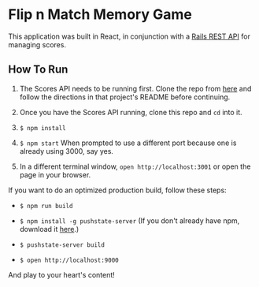 # Flip n Match Memory Game #

This application was built in React, in conjunction with a [Rails REST API](https://github.com/digivava/scores_api) for managing scores.


## How To Run
1. The Scores API needs to be running first. Clone the repo from [here](https://github.com/digivava/scores_api) and follow the directions in that project's README before continuing.

2. Once you have the Scores API running, clone this repo and `cd` into it.

3. `$ npm install`

4. `$ npm start` When prompted to use a different port because one is already using 3000, say yes.

5. In a different terminal window, `open http://localhost:3001` or open the page in your browser.


If you want to do an optimized production build, follow these steps:
- `$ npm run build`

- `$ npm install -g pushstate-server` (If you don't already have npm, download it [here](https://nodejs.org/en/).)

- `$ pushstate-server build`

- `$ open http://localhost:9000`

And play to your heart's content!
